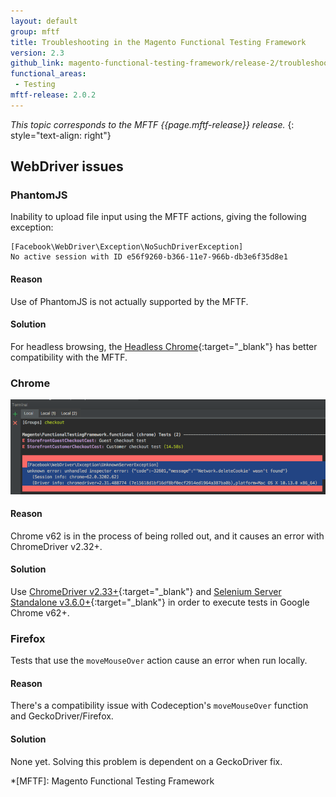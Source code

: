 ```yaml
---
layout: default
group: mftf
title: Troubleshooting in the Magento Functional Testing Framework
version: 2.3
github_link: magento-functional-testing-framework/release-2/troubleshooting.md
functional_areas:
 - Testing
mftf-release: 2.0.2
---
```


_This topic corresponds to the MFTF {{page.mftf-release}} release._
{: style="text-align: right"}

## WebDriver issues

### PhantomJS

Inability to upload file input using the MFTF actions, giving the following exception:

```
[Facebook\WebDriver\Exception\NoSuchDriverException]
No active session with ID e56f9260-b366-11e7-966b-db3e6f35d8e1
```

#### Reason

Use of PhantomJS is not actually supported by the MFTF.

#### Solution

For headless browsing, the [Headless Chrome]{:target="_blank"} has better compatibility with the MFTF.

### Chrome

![Screenshot with the exception][trouble chrome]

#### Reason

Chrome v62 is in the process of being rolled out, and it causes an error with ChromeDriver v2.32+.

#### Solution

Use [ChromeDriver v2.33+]{:target="_blank"} and [Selenium Server Standalone v3.6.0+]{:target="_blank"} in order to execute tests in Google Chrome v62+.

### Firefox

Tests that use the `moveMouseOver` action cause an error when run locally.

#### Reason

There's a compatibility issue with Codeception's `moveMouseOver` function and GeckoDriver/Firefox.

#### Solution

None yet. Solving this problem is dependent on a GeckoDriver fix.

<!-- LINK DEFINITIONS -->
[ChromeDriver v2.33+]: https://chromedriver.storage.googleapis.com/index.html?path=2.33/
[Headless Chrome]: https://developers.google.com/web/updates/2017/04/headless-chrome
[Selenium Server Standalone v3.6.0+]: http://www.seleniumhq.org/download/

<!-- Images -->
[trouble chrome]: ./img/trouble-chrome232.png

<!-- Abbreviations -->
*[MFTF]: Magento Functional Testing Framework
